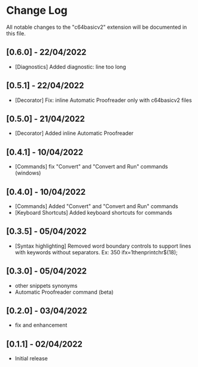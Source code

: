 # Change Log

All notable changes to the "c64basicv2" extension will be documented in this file.

## [0.6.0] - 22/04/2022

- [Diagnostics] Added diagnostic: line too long

## [0.5.1] - 22/04/2022

- [Decorator] Fix: inline Automatic Proofreader only with c64basicv2 files

## [0.5.0] - 21/04/2022

- [Decorator] Added inline Automatic Proofreader

## [0.4.1] - 10/04/2022

- [Commands] fix "Convert" and "Convert and Run" commands (windows)

## [0.4.0] - 10/04/2022

- [Commands] Added "Convert" and "Convert and Run" commands
- [Keyboard Shortcuts] Added keyboard shortcuts for commands

## [0.3.5] - 05/04/2022

- [Syntax highlighting] Removed word boundary controls to support lines with keywords without separators. Ex: 350 ifx=1thenprintchr$(18);

## [0.3.0] - 05/04/2022

- other snippets synonyms
- Automatic Proofreader command (beta)

## [0.2.0] - 03/04/2022

- fix and enhancement

## [0.1.1] - 02/04/2022

- Initial release